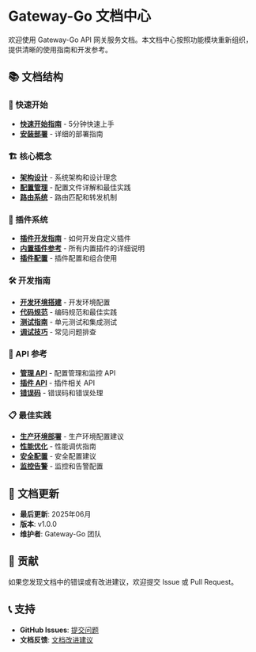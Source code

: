 # Gateway-Go 文档中心

欢迎使用 Gateway-Go API 网关服务文档。本文档中心按照功能模块重新组织，提供清晰的使用指南和开发参考。

## 📚 文档结构

### 🚀 快速开始
- **[快速开始指南](quickstart.md)** - 5分钟快速上手
- **[安装部署](deployment.md)** - 详细的部署指南

### 🏗️ 核心概念
- **[架构设计](architecture.md)** - 系统架构和设计理念
- **[配置管理](configuration.md)** - 配置文件详解和最佳实践
- **[路由系统](routing.md)** - 路由匹配和转发机制

### 🔌 插件系统
- **[插件开发指南](plugins/development.md)** - 如何开发自定义插件
- **[内置插件参考](plugins/reference.md)** - 所有内置插件的详细说明
- **[插件配置](plugins/configuration.md)** - 插件配置和组合使用

### 🛠️ 开发指南
- **[开发环境搭建](development/setup.md)** - 开发环境配置
- **[代码规范](development/standards.md)** - 编码规范和最佳实践
- **[测试指南](development/testing.md)** - 单元测试和集成测试
- **[调试技巧](development/debugging.md)** - 常见问题排查

### 📖 API 参考
- **[管理 API](api/admin.md)** - 配置管理和监控 API
- **[插件 API](api/plugins.md)** - 插件相关 API
- **[错误码](api/errors.md)** - 错误码和错误处理

### 📋 最佳实践
- **[生产环境部署](best-practices/production.md)** - 生产环境配置建议
- **[性能优化](best-practices/performance.md)** - 性能调优指南
- **[安全配置](best-practices/security.md)** - 安全配置建议
- **[监控告警](best-practices/monitoring.md)** - 监控和告警配置

## 📝 文档更新

- **最后更新**: 2025年06月
- **版本**: v1.0.0
- **维护者**: Gateway-Go 团队

## 🤝 贡献

如果您发现文档中的错误或有改进建议，欢迎提交 Issue 或 Pull Request。

## 📞 支持

- **GitHub Issues**: [提交问题](https://github.com/lswzw/gateway-go/issues)
- **文档反馈**: [文档改进建议](https://github.com/lswzw/gateway-go/issues/new?template=documentation.md) 